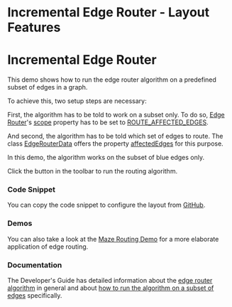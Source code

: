 <!--
 //////////////////////////////////////////////////////////////////////////////
 // @license
 // This file is part of yFiles for HTML 2.6.
 // Use is subject to license terms.
 //
 // Copyright (c) 2000-2023 by yWorks GmbH, Vor dem Kreuzberg 28,
 // 72070 Tuebingen, Germany. All rights reserved.
 //
 //////////////////////////////////////////////////////////////////////////////
-->
# Incremental Edge Router - Layout Features

# Incremental Edge Router

This demo shows how to run the edge router algorithm on a predefined subset of edges in a graph.

To achieve this, two setup steps are necessary:

First, the algorithm has to be told to work on a subset only. To do so, [Edge Router](https://docs.yworks.com/yfileshtml/#/api/EdgeRouter)'s [scope](https://docs.yworks.com/yfileshtml/#/api/EdgeRouter#scope) property has to be set to [ROUTE_AFFECTED_EDGES](https://docs.yworks.com/yfileshtml/#/api/EdgeRouterScope#ROUTE_AFFECTED_EDGES).

And second, the algorithm has to be told which set of edges to route. The class [EdgeRouterData](https://docs.yworks.com/yfileshtml/#/api/EdgeRouterData) offers the property [affectedEdges](https://docs.yworks.com/yfileshtml/#/api/EdgeRouterData#affectedEdges) for this purpose.

In this demo, the algorithm works on the subset of blue edges only.

Click the button in the toolbar to run the routing algorithm.

### Code Snippet

You can copy the code snippet to configure the layout from [GitHub](https://github.com/yWorks/yfiles-for-html-demos/blob/master/demos/layout-features/edge-router-incremental/EdgeRouterIncremental.ts).

### Demos

You can also take a look at the [Maze Routing Demo](../../layout/mazerouting/) for a more elaborate application of edge routing.

### Documentation

The Developer's Guide has detailed information about the [edge router algorithm](https://docs.yworks.com/yfileshtml/#/dguide/polyline_router) in general and about [how to run the algorithm on a subset of edges](https://docs.yworks.com/yfileshtml/#/dguide/polyline_router#polyline_router_incremental) specifically.

